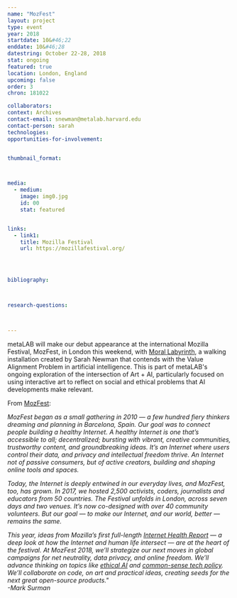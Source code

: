 ```yaml
---
name: "MozFest"
layout: project
type: event
year: 2018
startdate: 10&#46;22
enddate: 10&#46;28
datestring: October 22-28, 2018
stat: ongoing
featured: true
location: London, England
upcoming: false
order: 3
chron: 181022

collaborators:
context: Archives
contact-email: snewman@metalab.harvard.edu
contact-person: sarah
technologies: 
opportunities-for-involvement:


thumbnail_format:



media:
  - medium:
    image: img0.jpg
    id: 00
    stat: featured


links:
  - link1: 
    title: Mozilla Festival
    url: https://mozillafestival.org/




bibliography:



research-questions:



---
```

metaLAB will make our debut appearance at the international Mozilla Festival, MozFest, in London this weekend, with [Moral Labyrinth](../morallabyrinth), a walking installation created by Sarah Newman that contends with the Value Alignment Problem in artificial intelligence. This is part of metaLAB's ongoing exploration of the intersection of Art + AI, particularly focused on using interactive art to reflect on social and ethical problems that AI developments make relevant.

From [MozFest](https://mozillafestival.org/about):<br />

*MozFest began as a small gathering in 2010 — a few hundred fiery thinkers dreaming and planning in Barcelona, Spain. Our goal was to connect people building a healthy Internet.
A healthy Internet is one that’s accessible to all; decentralized; bursting with vibrant, creative communities, trustworthy content, and groundbreaking ideas. It’s an Internet where users control their data, and privacy and intellectual freedom thrive. An Internet not of passive consumers, but of active creators, building and shaping online tools and spaces.*

*Today, the Internet is deeply entwined in our everyday lives, and MozFest, too, has grown. In 2017, we hosted 2,500 activists, coders, journalists and educators from 50 countries. The Festival unfolds in London, across seven days and two venues. It’s now co-designed with over 40 community volunteers. But our goal — to make our Internet, and our world, better — remains the same.*

*This year, ideas from Mozilla’s first full-length [Internet Health Report](https://internethealthreport.org/2018/) — a deep look at how the Internet and human life intersect — are at the heart of the festival. At MozFest 2018, we’ll strategize our next moves in global campaigns for net neutrality, data privacy, and online freedom. We’ll advance thinking on topics like [ethical AI](https://internethealthreport.org/2018/intelligent-machines-arent-always-right/) and [common-sense tech policy](https://internethealthreport.org/2018/germanys-hate-speech-law-makes-global-waves/). We’ll collaborate on code, on art and practical ideas, creating seeds for the next great open-source products."* <br />
*-Mark Surman*